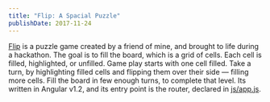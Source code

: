 ```yaml
---
title: "Flip: A Spacial Puzzle"
publishDate: 2017-11-24
---
```


[Flip](/flip-game/) is a puzzle game created by a friend of mine, and brought to life during a hackathon. The goal is to fill the board, which is a grid of cells. Each cell is filled, highlighted, or unfilled. Game play starts with one cell filled. Take a turn, by highlighting filled cells and flipping them over their side — filling more cells. Fill the board in few enough turns, to complete that level. Its written in Angular v1.2, and its entry point is the router, declared in [js/app.js](https://github.com/jonathanhunsucker/flip-game/blob/master/js/app.js).
